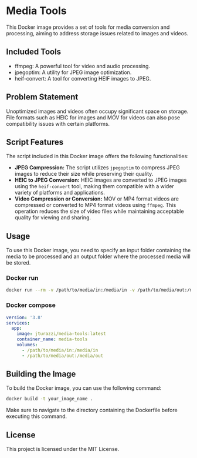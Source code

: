 # Media Tools

This Docker image provides a set of tools for media conversion and processing, aiming to address storage issues related to images and videos.

## Included Tools

- ffmpeg: A powerful tool for video and audio processing.
- jpegoptim: A utility for JPEG image optimization.
- heif-convert: A tool for converting HEIF images to JPEG.

## Problem Statement

Unoptimized images and videos often occupy significant space on storage. File formats such as HEIC for images and MOV for videos can also pose compatibility issues with certain platforms.

## Script Features

The script included in this Docker image offers the following functionalities:

- **JPEG Compression:** The script utilizes `jpegoptim` to compress JPEG images to reduce their size while preserving their quality.
- **HEIC to JPEG Conversion:** HEIC images are converted to JPEG images using the `heif-convert` tool, making them compatible with a wider variety of platforms and applications.
- **Video Compression or Conversion:** MOV or MP4 format videos are compressed or converted to MP4 format videos using `ffmpeg`. This operation reduces the size of video files while maintaining acceptable quality for viewing and sharing.

## Usage

To use this Docker image, you need to specify an input folder containing the media to be processed and an output folder where the processed media will be stored.

### Docker run
```bash
docker run --rm -v /path/to/media/in:/media/in -v /path/to/media/out:/media/out jturazzi/media-tools:latest
```

### Docker compose
```yml
version: '3.8'
services:
  app:
    image: jturazzi/media-tools:latest
    container_name: media-tools
    volumes:
      - /path/to/media/in:/media/in
      - /path/to/media/out:/media/out
```

## Building the Image

To build the Docker image, you can use the following command:
```bash
docker build -t your_image_name .
```

Make sure to navigate to the directory containing the Dockerfile before executing this command.

## License

This project is licensed under the MIT License.
